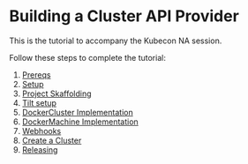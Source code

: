 # Building a Cluster API Provider

This is the tutorial to accompany the Kubecon NA session.

Follow these steps to complete the tutorial:

1. [Prereqs](1-prereqs.md)
2. [Setup](2-setup.md)
3. [Project Skaffolding](3-scaffolding.md)
4. [Tilt setup](4-setup-tilt.md)
5. [DockerCluster Implementation](5-cluster-implementation.md)
6. [DockerMachine Implementation](6-machine-implementation.md)
7. [Webhooks](7-webhooks.md)
8. [Create a Cluster](8-create-cluster.md)
9. [Releasing](9-releasing.md)
